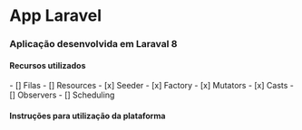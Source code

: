 # App Laravel
<h3>Aplicação desenvolvida em Laraval 8</h3>

<h4>Recursos utilizados</h4>
   - [] Filas
   - [] Resources
   - [x] Seeder
   - [x] Factory
   - [x] Mutators
   - [x] Casts
   - [] Observers
   - [] Scheduling


<h4>Instruções para utilização da plataforma</h4>   


